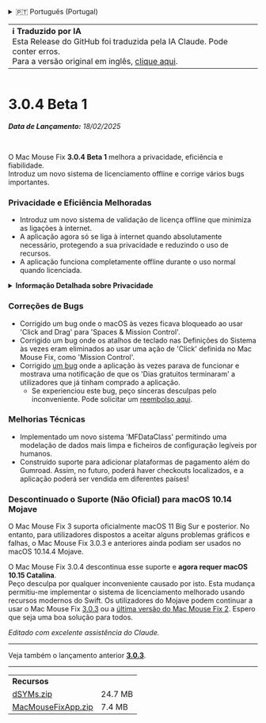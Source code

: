 <details>
<summary>🇵🇹 Português (Portugal)</summary>

[🇬🇧 English (GitHub)](https://github.com/noah-nuebling/mac-mouse-fix/releases/tag/3.0.4-Beta-1)\
[🇦🇩 Català](https://redirect.macmousefix.com/?target=mmf-release&tag=3.0.4-Beta-1&locale=ca)\
[🇩🇪 Deutsch](https://redirect.macmousefix.com/?target=mmf-release&tag=3.0.4-Beta-1&locale=de)\
[🇪🇸 Español](https://redirect.macmousefix.com/?target=mmf-release&tag=3.0.4-Beta-1&locale=es)\
[🇫🇷 Français](https://redirect.macmousefix.com/?target=mmf-release&tag=3.0.4-Beta-1&locale=fr)\
[🇮🇩 Indonesia](https://redirect.macmousefix.com/?target=mmf-release&tag=3.0.4-Beta-1&locale=id)\
[🇮🇹 Italiano](https://redirect.macmousefix.com/?target=mmf-release&tag=3.0.4-Beta-1&locale=it)\
[🇭🇺 Magyar](https://redirect.macmousefix.com/?target=mmf-release&tag=3.0.4-Beta-1&locale=hu)\
[🇳🇱 Nederlands](https://redirect.macmousefix.com/?target=mmf-release&tag=3.0.4-Beta-1&locale=nl)\
[🇵🇱 Polski](https://redirect.macmousefix.com/?target=mmf-release&tag=3.0.4-Beta-1&locale=pl)\
[🇧🇷 Português (Brasil)](https://redirect.macmousefix.com/?target=mmf-release&tag=3.0.4-Beta-1&locale=pt-BR)\
**🇵🇹 Português (Portugal)**\
[🇷🇴 Română](https://redirect.macmousefix.com/?target=mmf-release&tag=3.0.4-Beta-1&locale=ro)\
[🇸🇪 Svenska](https://redirect.macmousefix.com/?target=mmf-release&tag=3.0.4-Beta-1&locale=sv)\
[🇻🇳 Tiếng Việt](https://redirect.macmousefix.com/?target=mmf-release&tag=3.0.4-Beta-1&locale=vi)\
[🇹🇷 Türkçe](https://redirect.macmousefix.com/?target=mmf-release&tag=3.0.4-Beta-1&locale=tr)\
[🇨🇿 Čeština](https://redirect.macmousefix.com/?target=mmf-release&tag=3.0.4-Beta-1&locale=cs)\
[🇬🇷 Ελληνικά](https://redirect.macmousefix.com/?target=mmf-release&tag=3.0.4-Beta-1&locale=el)\
[🇷🇺 Русский](https://redirect.macmousefix.com/?target=mmf-release&tag=3.0.4-Beta-1&locale=ru)\
[🇺🇦 Українська](https://redirect.macmousefix.com/?target=mmf-release&tag=3.0.4-Beta-1&locale=uk)\
[🇮🇱 עברית](https://redirect.macmousefix.com/?target=mmf-release&tag=3.0.4-Beta-1&locale=he)\
[🇸🇦 العربية](https://redirect.macmousefix.com/?target=mmf-release&tag=3.0.4-Beta-1&locale=ar)\
[🇮🇳 हिन्दी](https://redirect.macmousefix.com/?target=mmf-release&tag=3.0.4-Beta-1&locale=hi)\
[🇹🇭 ไทย](https://redirect.macmousefix.com/?target=mmf-release&tag=3.0.4-Beta-1&locale=th)\
[🇨🇳 中文 (简体)](https://redirect.macmousefix.com/?target=mmf-release&tag=3.0.4-Beta-1&locale=zh-Hans)\
[🇨🇳 中文 (繁體)](https://redirect.macmousefix.com/?target=mmf-release&tag=3.0.4-Beta-1&locale=zh-Hant)\
[🇭🇰 中文（香港)](https://redirect.macmousefix.com/?target=mmf-release&tag=3.0.4-Beta-1&locale=zh-HK)\
[🇯🇵 日本語](https://redirect.macmousefix.com/?target=mmf-release&tag=3.0.4-Beta-1&locale=ja)\
[🇰🇷 한국어](https://redirect.macmousefix.com/?target=mmf-release&tag=3.0.4-Beta-1&locale=ko)\
[Help translate Mac Mouse Fix to different languages!](https://github.com/noah-nuebling/mac-mouse-fix/discussions/731)
</details>
<table align=><td>
<b>ℹ️ Traduzido por IA</b><br>
Esta Release do GitHub foi traduzida pela IA Claude. Pode conter erros.<br>
Para a versão original em inglês, <a href="https://github.com/noah-nuebling/mac-mouse-fix/releases/tag/3.0.4-Beta-1">clique aqui</a>.
</td></table>

<table></table>

# 3.0.4 Beta 1
***Data de Lançamento:** 18/02/2025*

<br>

O Mac Mouse Fix **3.0.4 Beta 1** melhora a privacidade, eficiência e fiabilidade.\
Introduz um novo sistema de licenciamento offline e corrige vários bugs importantes.

### Privacidade e Eficiência Melhoradas

- Introduz um novo sistema de validação de licença offline que minimiza as ligações à internet.
- A aplicação agora só se liga à internet quando absolutamente necessário, protegendo a sua privacidade e reduzindo o uso de recursos.
- A aplicação funciona completamente offline durante o uso normal quando licenciada.

<details>
<summary><b>Informação Detalhada sobre Privacidade</b></summary>
As versões anteriores validavam as licenças online em cada inicialização, potencialmente permitindo que registos de ligação fossem armazenados por servidores de terceiros (GitHub e Gumroad). O novo sistema elimina ligações desnecessárias – após a ativação inicial da licença, só se liga à internet se os dados locais da licença estiverem corrompidos.
<br><br>
Embora eu nunca tenha registado pessoalmente qualquer comportamento do utilizador, o sistema anterior teoricamente permitia que servidores de terceiros registassem endereços IP e horários de ligação. O Gumroad também podia registar a sua chave de licença e potencialmente correlacioná-la com qualquer informação pessoal que tenham registado sobre si quando comprou o Mac Mouse Fix.
<br><br>
Não considerei estas questões subtis de privacidade quando construí o sistema de licenciamento original, mas agora, o Mac Mouse Fix é tão privado e livre de internet quanto possível!
<br><br>
Veja também a <a href=https://gumroad.com/privacy>política de privacidade do Gumroad</a> e este meu <a href=https://github.com/noah-nuebling/mac-mouse-fix/issues/976#issuecomment-2140955801>comentário no GitHub</a>.

</details>

### Correções de Bugs

- Corrigido um bug onde o macOS às vezes ficava bloqueado ao usar 'Click and Drag' para 'Spaces & Mission Control'.
- Corrigido um bug onde os atalhos de teclado nas Definições do Sistema às vezes eram eliminados ao usar uma ação de 'Click' definida no Mac Mouse Fix, como 'Mission Control'.
- Corrigido [um bug](https://github.com/noah-nuebling/mac-mouse-fix/issues?q=state%3Aopen%20label%3A%22%27Free%20days%20are%20over%27%20bug%22) onde a aplicação às vezes parava de funcionar e mostrava uma notificação de que os 'Dias gratuitos terminaram' a utilizadores que já tinham comprado a aplicação.
    - Se experienciou este bug, peço sinceras desculpas pelo inconveniente. Pode solicitar um [reembolso aqui](https://redirect.macmousefix.com/?message=&target=mmf-apply-for-refund&locale=pt-PT).

### Melhorias Técnicas

- Implementado um novo sistema 'MFDataClass' permitindo uma modelação de dados mais limpa e ficheiros de configuração legíveis por humanos.
- Construído suporte para adicionar plataformas de pagamento além do Gumroad. Assim, no futuro, poderá haver checkouts localizados, e a aplicação poderá ser vendida em diferentes países!

### Descontinuado o Suporte (Não Oficial) para macOS 10.14 Mojave

O Mac Mouse Fix 3 suporta oficialmente macOS 11 Big Sur e posterior. No entanto, para utilizadores dispostos a aceitar alguns problemas gráficos e falhas, o Mac Mouse Fix 3.0.3 e anteriores ainda podiam ser usados no macOS 10.14.4 Mojave.

O Mac Mouse Fix 3.0.4 descontinua esse suporte e **agora requer macOS 10.15 Catalina**.\
Peço desculpa por qualquer inconveniente causado por isto. Esta mudança permitiu-me implementar o sistema de licenciamento melhorado usando recursos modernos do Swift. Os utilizadores do Mojave podem continuar a usar o Mac Mouse Fix [3.0.3](https://redirect.macmousefix.com/?target=mmf-release&tag=3.0.3&locale=pt-PT) ou a [última versão do Mac Mouse Fix 2](https://redirect.macmousefix.com/?target=mmf2-latest&locale=pt-PT). Espero que seja uma boa solução para todos.

*Editado com excelente assistência do Claude.*

---

Veja também o lançamento anterior [**3.0.3**](https://redirect.macmousefix.com/?target=mmf-release&tag=3.0.3&locale=pt-PT).

---

<table align="start">
<tr>
    <td colspan=2>
        <b>Recursos</b>
    </td>
</tr>
<tr>
    <td><a href="https://github.com/noah-nuebling/mac-mouse-fix/releases/download/3.0.4-Beta-1/dSYMs.zip">dSYMs.zip</a></td>
    <td>24.7 MB</td>
</tr>
<tr>
    <td><a href="https://github.com/noah-nuebling/mac-mouse-fix/releases/download/3.0.4-Beta-1/MacMouseFixApp.zip">MacMouseFixApp.zip</a></td>
    <td>7.4 MB</td>
</tr>
</table>